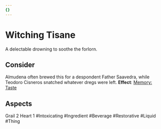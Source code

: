```yaml
---
{}
---
```

# Witching Tisane
A delectable drowning to soothe the forlorn.
## Consider
Almudena often brewed this for a despondent Father Saavedra, while Teodoro Cisneros snatched whatever dregs were left.
**Effect**: [Memory: Taste](https://uadaf.theevilroot.xyz/rowenarium/element/mem.taste)
## Aspects
Grail 2
Heart 1
#Intoxicating
#Ingredient
#Beverage
#Restorative
#Liquid
#Thing